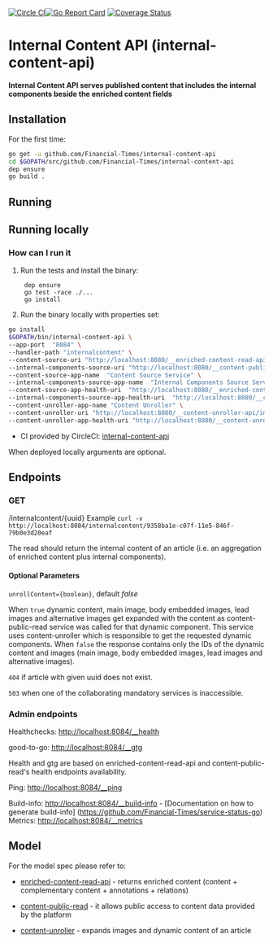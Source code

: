 [![Circle CI](https://circleci.com/gh/Financial-Times/internal-content-api.svg?style=shield)](https://circleci.com/gh/Financial-Times/internal-content-api)[![Go Report Card](https://goreportcard.com/badge/github.com/Financial-Times/internal-content-api)](https://goreportcard.com/report/github.com/Financial-Times/internal-content-api) [![Coverage Status](https://coveralls.io/repos/github/Financial-Times/internal-content-api/badge.svg?branch=master)](https://coveralls.io/github/Financial-Times/internal-content-api?branch=master)

# Internal Content API (internal-content-api)

__Internal Content API serves published content that includes the internal components beside the enriched content fields__

## Installation

For the first time:

```bash
go get -u github.com/Financial-Times/internal-content-api
cd $GOPATH/src/github.com/Financial-Times/internal-content-api
dep ensure
go build .
```

## Running

## Running locally

### How can I run it

1. Run the tests and install the binary:

        dep ensure
        go test -race ./...
        go install
2. Run the binary locally with properties set:

```bash
go install
$GOPATH/bin/internal-content-api \
--app-port  "8084" \
--handler-path "internalcontent" \
--content-source-uri "http://localhost:8080/__enriched-content-read-api/enrichedcontent" \
--internal-components-source-uri "http://localhost:8080/__content-public-read/internalcontent" \
--content-source-app-name  "Content Source Service" \
--internal-components-source-app-name  "Internal Components Source Service" \
--content-source-app-health-uri  "http://localhost:8080/__enriched-content-read-api/__health" \
--internal-components-source-app-health-uri  "http://localhost:8080/__content-public-read/__health" \
--content-unroller-app-name "Content Unroller" \
--content-unroller-uri "http://localhost:8080/__content-unroller-api/internalcontent" \
--content-unroller-app-health-uri "http://localhost:8080/__content-unroller-api/__health" \
```

* CI provided by CircleCI: [internal-content-api](https://circleci.com/gh/Financial-Times/internal-content-api)

When deployed locally arguments are optional.

## Endpoints

### GET

/internalcontent/{uuid}
Example
`curl -v http://localhost:8084/internalcontent/9358ba1e-c07f-11e5-846f-79b0e3d20eaf`

The read should return the internal content of an article (i.e. an aggregation of enriched content plus internal components).

#### Optional Parameters

`unrollContent={boolean}`, default *false*

When `true` dynamic content, main image, body embedded images, lead images and alternative images get expanded with the content as content-public-read service was called for that dynamic component. This service uses content-unroller which is responsible to get the requested dynamic components.
When `false` the response contains only the IDs of the dynamic content and images (main image, body embedded images, lead images and alternative images).

`404` if article with given uuid does not exist.

`503` when one of the collaborating mandatory services is inaccessible.

### Admin endpoints

Healthchecks: [http://localhost:8084/__health](http://localhost:8084/__health)

good-to-go: [http://localhost:8084/__gtg](http://localhost:8084/__gtg)

Health and gtg are based on enriched-content-read-api and content-public-read's health endpoints availability.

Ping: [http://localhost:8084/__ping](http://localhost:8084/__ping)

Build-info: [http://localhost:8084/__build-info](http://localhost:8084/__build-info)  -  [Documentation on how to generate build-info] (https://github.com/Financial-Times/service-status-go) 
Metrics:  [http://localhost:8084/__metrics](http://localhost:8084/__metrics)

## Model

For the model spec please refer to:

* [enriched-content-read-api](https://github.com/Financial-Times/enriched-content-read-api) - returns enriched content (content + complementary content + annotations + relations)

* [content-public-read](https://github.com/Financial-Times/content-public-read) - it allows public access to content data provided by the platform

* [content-unroller](https://github.com/Financial-Times/content-unroller) - expands images and dynamic content of an article
